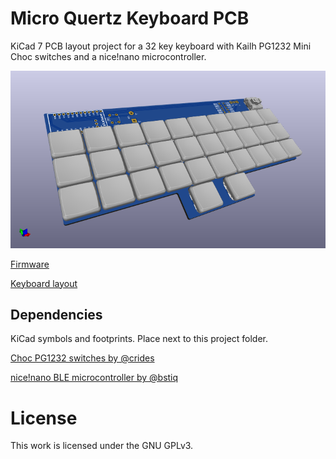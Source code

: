 # Micro Quertz Keyboard PCB

KiCad 7 PCB layout project for a 32 key keyboard with Kailh PG1232 Mini Choc switches and a nice!nano microcontroller.

![Board Rendering](./choc-pg1232/mqz_board.png)

[Firmware](https://github.com/honboubao/mqz_fw)

[Keyboard layout](http://www.keyboard-layout-editor.com/#/gists/12281aabe024b50dbcfd42017a9aa722)

## Dependencies

KiCad symbols and footprints. Place next to this project folder.

[Choc PG1232 switches by @crides](https://github.com/crides/choc)

[nice!nano BLE microcontroller by @bstiq](https://github.com/bstiq/nice-nano-kicad)

# License

This work is licensed under the GNU GPLv3.